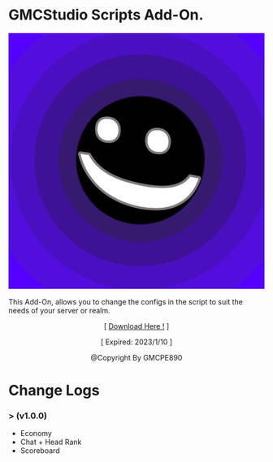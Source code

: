 # GMCStudio Scripts Add-On.

![](pack_icon.png?raw=true)

This Add-On, allows you to change the configs in the
script to suit the needs of your server or realm.
<p align="center">[ <a href="https://karyawan.co.id/GS8LgRdrIxGa">Download Here !</a> ]</p>
<p align="center">[ Expired: 2023/1/10 ]</p>
<p align="center">@Copyright By GMCPE890</p>

# Change Logs
<h3>> (v1.0.0)</h3>

- <a>Economy</a>
- <a>Chat + Head Rank</a>
- <a>Scoreboard</a>

